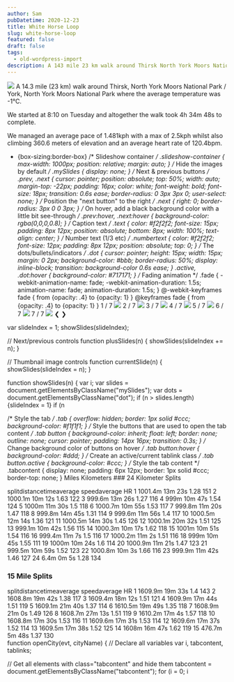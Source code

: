 ```yaml
---
author: Sam
pubDatetime: 2020-12-23
title: White Horse Loop
slug: white-horse-loop
featured: false
draft: false
tags:
  - old-wordpress-import
description: A 143 mile 23 km walk around Thirsk North York Moors National Park York North York Moors National Park where the average temperature was -1℃...
---
```


![](https://maps.googleapis.com/maps/api/staticmap?size=600x100&maptype=roadmap&path=enc:wr}iIj|kFMwAGYKWOQWIQKI@I[ODEASa@CCC?MTMv@W|CCLED@AKv@GjC?|DGr@Kh@s@tBcBvDQXGFI@QC_@Os@@SGOKOQUa@s@_CaAoBo@}A_CgJ]gAkAuC{BwDUSe@EUKyAaAOQ[i@eA{BMQ[QkB_Aq@Wc@SkAy@k@e@m@]o@m@g@UcAm@aA_@e@K{BCeAP{At@c@X_@X[Z_@b@_@l@Y\iAl@o@x@]ZyAbCq@r@iA|A{@zAq@v@_@f@UNCAWw@a@u@g@w@_@a@_@oAWsAO]QKa@G_@Ii@CLg@?e@@_@DQFIF@BD@V?WBYC?MHGJIlAId@KV?Zf@zAJHd@PJLXn@d@|@ZjAFZBh@?|DEn@e@fBQd@S\SXoArAc@Zm@VONk@`Aw@`BmApCc@nBu@jB}@nCQxA_@|A]lBUdBWdAKpAG`@O`@o@r@OXCTA|@MbBGb@IJIFMDI?QGg@[q@YUE{@GS@s@Pg@DkCKE?ABYCU@]ToAtAsAnBOPGBMGUUQa@Og@o@}COc@y@eB[{@[_A]yAYw@W]m@i@s@y@u@q@u@cAmA}@gCsCWSWOw@WaAc@aASuBo@WE_AGuAWU@s@^mA`@i@\oAl@_@^cBrBo@b@eAn@{A|A{@p@{@z@q@h@y@fASTYRo@ZYZSNi@T{A`AeAf@c@Va@Z{@z@_BfAQRq@vAqBtCm@p@m@dAWPo@Xg@\_@NQBY?QGeAk@WQo@k@e@m@y@k@k@w@i@m@a@i@SQYKq@GYKq@c@u@s@{Ak@_@Ko@GWIg@]gBa@q@I}@C{@FED?H?K?JQA_A?IOKw@CFGHo@\eAJsA^oAf@_D|AkAv@g@Va@`@MDQ?u@MWKi@K]M[A_AFQAUEi@Sa@UcAs@i@Wc@_@i@]SWw@aBQQYS[OyAY{Ak@uA_@eAe@a@GcBCiDHYDa@Ra@d@OpAOl@EDODg@b@a@J]PK@e@Cg@DU?eBOu@Be@A_@FSLe@b@gB`C}@z@i@`@a@Te@Nu@Nq@Da@PQN_@j@YX{@n@GHI?QLmAfAaBnByAxAw@l@i@v@O^@@BE?Bo@x@UVi@XOL{@bBi@f@k@r@QHm@TULa@j@]TwAx@cAZg@FS?QEUO]c@YWw@_@yAm@w@i@QSUc@Oa@CQ?BBA_BeC}AuCOSKKE?ADuBtAEH{@Zi@ZcCvBiAnAkAxAiA`BuChDwCfEKV]pA_@l@WPIJa@lAc@z@K^Kx@[hAu@rD[dAs@xAs@nBwA`Do@hBm@dAi@nAiAxAs@dA}@z@qA`BiA~@k@p@oAlAe@r@i@jAIJGII[G{A@HFFC?@RGx@@ZBFF@NGn@sAt@gAv@q@n@u@tAoAhAyA`BgBb@a@\e@p@qAdBaE|@cCj@iAb@mANYj@w@J_@^oCj@oCRs@tAwDbAyAb@oATg@h@{@lAaBzCsDtD_FbAiAlBcBl@_@hB}@hA{@JEJATP`AjBj@~@`@z@|AlCTXv@`@r@j@r@PXL`@Vn@h@PHP@RAlAYv@_@fAw@hB{@rAoAV[nAqBn@k@r@w@b@u@p@_A`AaApAyAfCuBl@]h@i@n@_@bBkAvC_At@a@ZYn@s@h@_AXa@nAoAXOTEZ?fDPxACx@Wv@e@lBIt@GdAOrAMbBWvAJ~A?j@Cx@Bz@J^JNF\j@p@rAb@f@ZTx@`@bCvAj@P~AVdDT\AVGxCyBdEoBdBi@lAUz@[D@Lh@BHFBHAHIFA~BG~@BnCn@ZVPHt@H|@ZbAVx@v@l@b@\Jp@JXHJH\d@j@l@h@|@NLj@Zb@h@`A|@|Az@LDP?XGl@Wz@g@h@a@j@cAZ_@d@s@n@s@`@m@Zi@\{@NShBoAhA_Ab@Un@W\Qx@i@f@c@t@a@`BeAzAkBbAu@~@_AzAmAt@_At@a@ROvBeC^]VO`@OjBaAhAc@\E|C`@fAXn@Jz@Vf@Jr@Zv@V`@VXXhAlAn@|@\Vb@TVT`CtCjAdAR\Vp@t@nCp@`Bd@`ARh@VhAXzALf@PZXTLGTU|@iBJODED@BH?C\ILM\o@RM\ApCJjAIn@Ml@GTB\JZTFEt@A\BHEJUFc@@_BnAoBLYLa@`@_Ef@sCd@wBZ{Bx@_CJSDCTaAn@kBvAuC~A{CPUbBaBv@_At@kAd@kAFYCM@eCCsDBg@H_@FGL?l@Vt@Nx@VV@LIPO`@g@l@aAb@i@n@cAr@_Aj@aA`AmAlA{@hAsA`AeATOr@YfAk@XIfAKrA?|@L~@\z@j@n@Xz@t@dBjAx@d@jErBZ\lAbCT`@Z`@rAr@TF\@LF`@t@b@l@Zf@t@zAr@`B^jAbAdEJXB@Jl@n@xBl@`Bx@~A\vAPd@\d@^TNBp@BRFLPH@LAHGPYdAqC^u@f@cBPq@Hq@EuDHuCZcBVwCRs@HBPVLBFDRTXTRBHDP\\rANJXB&key=AIzaSyAtRj1Xxwba4ONcJb1nGIi-hBTvfC7U9iI) A 14.3 mile (23 km) walk around Thirsk, North York Moors National Park / York, North York Moors National Park where the average temperature was -1℃.

We started at 8:10 on Tuesday and altogether the walk took 4h 34m 48s to complete.

We managed an average pace of 1.481kph with a max of 2.5kph whilst also climbing 360.6 meters of elevation and an average heart rate of 120.4bpm.

 * {box-sizing:border-box} /* Slideshow container */ .slideshow-container { max-width: 1000px; position: relative; margin: auto; } /* Hide the images by default */ .mySlides { display: none; } /* Next & previous buttons */ .prev, .next { cursor: pointer; position: absolute; top: 50%; width: auto; margin-top: -22px; padding: 16px; color: white; font-weight: bold; font-size: 18px; transition: 0.6s ease; border-radius: 0 3px 3px 0; user-select: none; } /* Position the "next button" to the right */ .next { right: 0; border-radius: 3px 0 0 3px; } /* On hover, add a black background color with a little bit see-through */ .prev:hover, .next:hover { background-color: rgba(0,0,0,0.8); } /* Caption text */ .text { color: #f2f2f2; font-size: 15px; padding: 8px 12px; position: absolute; bottom: 8px; width: 100%; text-align: center; } /* Number text (1/3 etc) */ .numbertext { color: #f2f2f2; font-size: 12px; padding: 8px 12px; position: absolute; top: 0; } /* The dots/bullets/indicators */ .dot { cursor: pointer; height: 15px; width: 15px; margin: 0 2px; background-color: #bbb; border-radius: 50%; display: inline-block; transition: background-color 0.6s ease; } .active, .dot:hover { background-color: #717171; } /* Fading animation */ .fade { -webkit-animation-name: fade; -webkit-animation-duration: 1.5s; animation-name: fade; animation-duration: 1.5s; } @-webkit-keyframes fade { from {opacity: .4} to {opacity: 1} } @keyframes fade { from {opacity: .4} to {opacity: 1} }    1 / 7 ![](https://dgtzuqphqg23d.cloudfront.net/xOEMraW9nileZ-sqdyVxpoDSpDlU1k7XMagzIP5QhHQ-1024x768.jpg)    2 / 7 ![](https://dgtzuqphqg23d.cloudfront.net/I1wmjDZGs4GpZ7o_YNHjDC6vvt3uUn7fyjb4rx6N_Uc-1024x768.jpg)    3 / 7 ![](https://dgtzuqphqg23d.cloudfront.net/trF6s1_tE9JnX_LpPRz1fQyp83xump18rHno9l5XYHA-1024x768.jpg)    4 / 7 ![](https://dgtzuqphqg23d.cloudfront.net/VH5IUhYfCkrBVKyW8CiX2dmCLHPijMQiKFLi_Yd90Y8-1024x768.jpg)    5 / 7 ![](https://dgtzuqphqg23d.cloudfront.net/wwSVZPcuOATeA9UY8J3KVE2jyheX7-ZSldsPaCthYjk-1024x768.jpg)    6 / 7 ![](https://dgtzuqphqg23d.cloudfront.net/WH1L0iVzDRKHwSQqKb6q4eJJhIcm9daY1Wv967sFNo8-1024x768.jpg)    7 / 7 ![](https://dgtzuqphqg23d.cloudfront.net/_mppTTGKYEmA-oPoTtET_H0nriVPbGpnP-3G7Opb8b0-1024x768.jpg)   ❮ ❯ 
   
var slideIndex = 1;
showSlides(slideIndex);

// Next/previous controls
function plusSlides(n) {
showSlides(slideIndex += n);
}

// Thumbnail image controls
function currentSlide(n) {
showSlides(slideIndex = n);
}

function showSlides(n) {
var i;
var slides = document.getElementsByClassName("mySlides");
var dots = document.getElementsByClassName("dot");
if (n > slides.length) {slideIndex = 1}
if (n 

 /* Style the tab */ .tab { overflow: hidden; border: 1px solid #ccc; background-color: #f1f1f1; } /* Style the buttons that are used to open the tab content */ .tab button { background-color: inherit; float: left; border: none; outline: none; cursor: pointer; padding: 14px 16px; transition: 0.3s; } /* Change background color of buttons on hover */ .tab button:hover { background-color: #ddd; } /* Create an active/current tablink class */ .tab button.active { background-color: #ccc; } /* Style the tab content */ .tabcontent { display: none; padding: 6px 12px; border: 1px solid #ccc; border-top: none; }   Miles Kilometers   ### 24 Kilometer Splits

   splitdistancetimeaverage speedaverage HR    1 1001.4m 13m 23s 1.28 151   2 1000.1m 10m 12s 1.63 122   3 999.6m 13m 26s 1.27 116   4 999m 10m 47s 1.54 124   5 1000m 11m 30s 1.5 118   6 1000.7m 10m 55s 1.53 117   7 999.8m 11m 20s 1.47 118   8 999.8m 14m 45s 1.31 114   9 999.6m 11m 56s 1.4 117   10 1000.5m 12m 14s 1.36 121   11 1000.5m 14m 30s 1.45 126   12 1000.1m 20m 32s 1.51 125   13 999.1m 10m 42s 1.56 115   14 1000.3m 10m 17s 1.62 118   15 1001m 10m 51s 1.54 116   16 999.4m 11m 7s 1.5 116   17 1000.2m 11m 2s 1.51 116   18 999m 10m 45s 1.55 111   19 1000m 10m 24s 1.6 114   20 1000.9m 11m 21s 1.47 123   21 999.5m 10m 59s 1.52 123   22 1000.8m 10m 3s 1.66 116   23 999.9m 11m 42s 1.46 127   24 6.4m 0m 5s 1.28 134    

 ### 15 Mile Splits

   splitdistancetimeaverage speedaverage HR    1 1609.9m 19m 33s 1.4 143   2 1608.8m 19m 42s 1.38 117   3 1609.4m 18m 12s 1.51 121   4 1609.9m 17m 44s 1.51 119   5 1609.1m 21m 40s 1.37 114   6 1610.5m 19m 49s 1.35 118   7 1608.9m 21m 0s 1.49 126   8 1608.7m 27m 13s 1.51 119   9 1610.2m 17m 4s 1.57 118   10 1608.8m 17m 30s 1.53 116   11 1609.6m 17m 31s 1.53 114   12 1609.6m 17m 37s 1.52 114   13 1609.5m 17m 38s 1.52 125   14 1608m 16m 47s 1.62 119   15 476.7m 5m 48s 1.37 130     
function openCity(evt, cityName) {
// Declare all variables
var i, tabcontent, tablinks;

// Get all elements with class="tabcontent" and hide them
tabcontent = document.getElementsByClassName("tabcontent");
for (i = 0; i